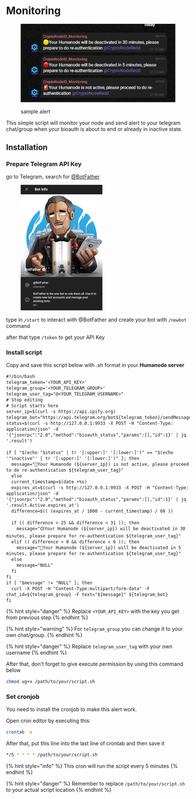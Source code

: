 # Monitoring

<figure><img src="../../.gitbook/assets/image (61).png" alt=""><figcaption><p>sample alert</p></figcaption></figure>

This simple script will monitor your node and send alert to your telegram chat/group when your bioauth is about to end or already in inactive state.

## Installation

### Prepare Telegram API Key

go to Telegram, search for [@BotFather](http://t.me/BotFather)&#x20;

<figure><img src="../../.gitbook/assets/image (62).png" alt="" width="224"><figcaption></figcaption></figure>

type in `/start` to interact with @BotFather and create your bot with `/newbot` command

after that type `/token` to get your API Key

### Install script

Copy and save this script below with .sh format in your **Humanode server**&#x20;

```shell
#!/bin/bash
telegram_token='<YOUR_API_KEY>'
telegram_group='<YOUR_TELEGRAM_GROUP>'
telegram_user_tag="@<YOUR_TELEGRAM_USERNAME>"
# Stop editing
# Script starts here
server_ip=$(curl -s https://api.ipify.org)
telegram_bot="https://api.telegram.org/bot${telegram_token}/sendMessage"
status=$(curl -s http://127.0.0.1:9933 -X POST -H "Content-Type: application/json" -d '{"jsonrpc":"2.0","method":"bioauth_status","params":[],"id":1}' | jq '.result')

if [ "$(echo "$status" | tr '[:upper:]' '[:lower:]')" == "$(echo '"inactive"' | tr '[:upper:]' '[:lower:]')" ]; then
  message="🚨Your Humanode (${server_ip}) is not active, please proceed to do re-authentication ${telegram_user_tag}"
  else
  current_timestamp=$(date +%s)
  expires_at=$(curl -s http://127.0.0.1:9933 -X POST -H "Content-Type: application/json" -d '{"jsonrpc":"2.0","method":"bioauth_status","params":[],"id":1}' | jq '.result.Active.expires_at')
  difference=$(( (expires_at / 1000 - current_timestamp) / 60 ))

  if (( difference > 25 && difference < 31 )); then
    message="🟡Your Humanode (${server_ip}) will be deactivated in 30 minutes, please prepare for re-authentication ${telegram_user_tag}"
  elif (( difference > 0 && difference < 6 )); then
    message="🔴Your Humanode (${server_ip}) will be deactivated in 5 minutes, please prepare for re-authentication ${telegram_user_tag}"
  else
    message="NULL"
  fi
fi
if [ "$message" != "NULL" ]; then
  curl -X POST -H "Content-Type:multipart/form-data" -F chat_id=${telegram_group} -F text="${message}" ${telegram_bot}
fi

```

{% hint style="danger" %}
Replace `<YOUR_API_KEY>` with the key you get from previous step
{% endhint %}

{% hint style="warning" %}
For `telegram_group` you can change it to your own chat/group.
{% endhint %}

{% hint style="danger" %}
Replace `telegram_user_tag` with your own username
{% endhint %}

After that, don't forget to give execute permission by using this command below

```sh
chmod ug+x /path/to/your/script.sh
```

### Set cronjob

You need to install the cronjob to make this alert work.

Open cron editor by executing this:

```sh
crontab -e
```

After that, put this line into the last line of crontab and then save it

```sh
*/5 * * * * /path/to/your/script.sh
```

{% hint style="info" %}
This cron will run the script every 5 minutes
{% endhint %}

{% hint style="danger" %}
Remember to replace `/path/to/your/script.sh` to your actual script location
{% endhint %}
